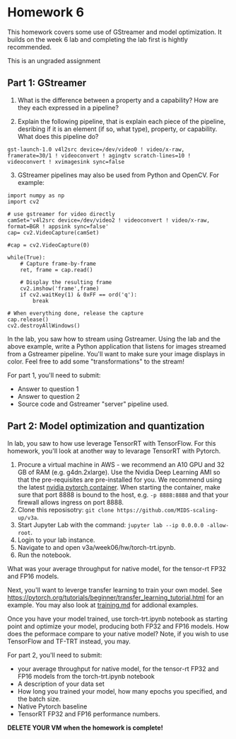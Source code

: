 # Homework 6

This homework covers some use of GStreamer and model optimization.  It builds on the week 6 lab and completing the lab first is hightly recommended.   

This is an ungraded assignment

## Part 1: GStreamer

1. What is the difference between a property and a capability?  How are they each expressed in a pipeline?

2. Explain the following pipeline, that is explain each piece of the pipeline, desribing if it is an element (if so, what type), property, or capability.  What does this pipeline do?

```
gst-launch-1.0 v4l2src device=/dev/video0 ! video/x-raw, framerate=30/1 ! videoconvert ! agingtv scratch-lines=10 ! videoconvert ! xvimagesink sync=false
```

3. GStreamer pipelines may also be used from Python and OpenCV.  For example:
```
import numpy as np
import cv2

# use gstreamer for video directly
camSet='v4l2src device=/dev/video2 ! videoconvert ! video/x-raw, format=BGR ! appsink sync=false'
cap= cv2.VideoCapture(camSet)

#cap = cv2.VideoCapture(0)

while(True):
    # Capture frame-by-frame
    ret, frame = cap.read()

    # Display the resulting frame
    cv2.imshow('frame',frame)
    if cv2.waitKey(1) & 0xFF == ord('q'):
        break

# When everything done, release the capture
cap.release()
cv2.destroyAllWindows()
```
In the lab, you saw how to stream using Gstreamer.  Using the lab and the above example, write a Python application that listens for images streamed from a Gstreamer pipeline.  You'll want to make sure your image displays in color.  Feel free to add some "transformations" to the stream!

For part 1, you'll need to submit:
- Answer to question 1
- Answer to question 2
- Source code and Gstreamer "server" pipeline used.


## Part 2: Model optimization and quantization

In lab, you saw to how use leverage TensorRT with TensorFlow.  For this homework, you'll look at another way to levarage TensorRT with Pytorch.

1. Procure a virtual machine in AWS - we recommend an A10 GPU and 32 GB of RAM (e.g. g4dn.2xlarge). Use the Nvidia Deep Learning AMI so that the pre-requisites are pre-installed for you. We recommend using the latest [nvidia pytorch container](https://catalog.ngc.nvidia.com/orgs/nvidia/containers/pytorch).  When starting the container, make sure that port 8888 is bound to the host, e.g. `-p 8888:8888` and that your firewall allows ingress on port 8888.
2. Clone this reposisotry: `git clone https://github.com/MIDS-scaling-up/v3a`.
3. Start Jupyter Lab with the command: `jupyter lab --ip 0.0.0.0 -allow-root`.  
4. Login to your lab instance.
5. Navigate to and open v3a/week06/hw/torch-trt.ipynb.
6. Run the notebook.

What was your average throughput for native model, for the tensor-rt FP32 and FP16 models.

Next, you'll want to leverge transfer learning to train your own model.  See https://pytorch.org/tutorials/beginner/transfer_learning_tutorial.html for an example. You may also look at [training.md](training.md) for addional examples.

Once you have your model trained, use torch-trt.ipynb notebook as starting point and optimize your model, producing both FP32 and FP16 models.  How does the peformace compare to your native model?  Note, if you wish to use TensorFlow and TF-TRT instead, you may.



For part 2, you'll need to submit:
- your average throughput for native model, for the tensor-rt FP32 and FP16 models from the torch-trt.ipynb notebook
- A description of your data set
- How long you trained your model, how many epochs you specified, and the batch size.
- Native Pytorch baseline
- TensorRT FP32 and FP16 performance numbers.

**DELETE YOUR VM when the homework is complete!**
